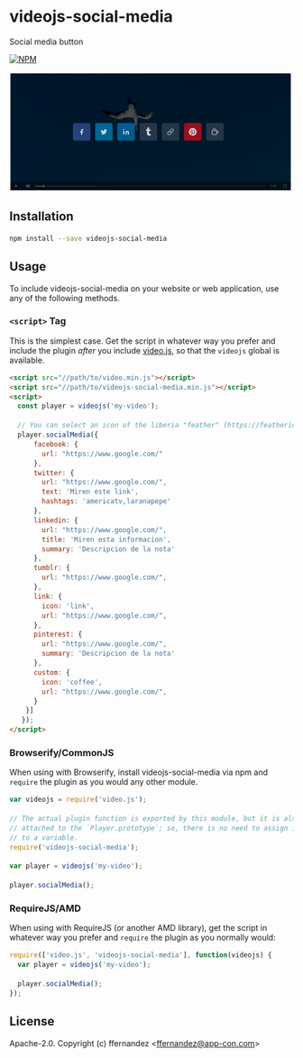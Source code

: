 
[npm-icon]: https://nodei.co/npm/videojs-social-media.png?downloads=true&downloadRank=true&stars=true

[npm-link]: https://nodei.co/npm/videojs-social-media/


# videojs-social-media

Social media button

[![NPM][npm-icon]][npm-link]

![alt text](doc/image.png)

## Installation

```sh
npm install --save videojs-social-media
```

## Usage

To include videojs-social-media on your website or web application, use any of the following methods.

### `<script>` Tag

This is the simplest case. Get the script in whatever way you prefer and include the plugin _after_ you include [video.js][videojs], so that the `videojs` global is available.

```html
<script src="//path/to/video.min.js"></script>
<script src="//path/to/videojs-social-media.min.js"></script>
<script>
  const player = videojs('my-video');

  // You can select an icon of the liberia "feather" (https://feathericons.com/)
  player.socialMedia({
      facebook: {
        url: "https://www.google.com/"
      },
      twitter: {
        url: "https://www.google.com/",
        text: 'Miren este link',
        hashtags: 'americatv,laranapepe'
      },
      linkedin: {
        url: "https://www.google.com/",
        title: 'Miren esta informacion',
        summary: 'Descripcion de la nota'
      },
      tumblr: {
        url: "https://www.google.com/",
      },
      link: {
        icon: 'link',
        url: "https://www.google.com/",
      },
      pinterest: {
        url: "https://www.google.com/",
        summary: 'Descripcion de la nota'
      },
      custom: {
        icon: 'coffee',
        url: "https://www.google.com/",
      }
    }]
   });
</script>
```

### Browserify/CommonJS

When using with Browserify, install videojs-social-media via npm and `require` the plugin as you would any other module.

```js
var videojs = require('video.js');

// The actual plugin function is exported by this module, but it is also
// attached to the `Player.prototype`; so, there is no need to assign it
// to a variable.
require('videojs-social-media');

var player = videojs('my-video');

player.socialMedia();
```

### RequireJS/AMD

When using with RequireJS (or another AMD library), get the script in whatever way you prefer and `require` the plugin as you normally would:

```js
require(['video.js', 'videojs-social-media'], function(videojs) {
  var player = videojs('my-video');

  player.socialMedia();
});
```

## License

Apache-2.0. Copyright (c) ffernandez &lt;ffernandez@app-con.com&gt;


[videojs]: http://videojs.com/
